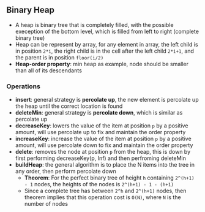 ## Binary Heap

- A heap is binary tree that is completely filled, with the possible exeception of the bottom level, which is filled from left to right (complete binary tree)
- Heap can be represent by array, for any element in array, the left child is in position `2*i`, the right child is in the cell after the left child `2*i+1`, and the parent is in position `floor(i/2)`
- **Heap-order property**: min heap as example, node should be smaller than all of its descendants

### Operations

- **insert**: general strategy is **percolate up**, the new element is percolate up the heap until the correct location is found
- **deleteMin**: general strategy is **percolate down**, which is similar as percolate up
- **decreaseKey**: lowers the value of the item at position `p` by a positive amount, will use percolate up to fix and maintain the order property
- **increaseKey**: increase the value of the item at position `p` by a positive amount, will use percolate down to fix and maintain the order property
- **delete**: removes the node at position `p` from the heap, this is down by first performing decreaseKey(p, Inf) and then perfroming deleteMin
- **buildHeap**: the general algorithm is to place the N items into the tree in any order, then perform percolate down
  - **Theorem**: For the perfect binary tree of height `h` containing `2^(h+1) - 1` nodes, the heights of the nodes is `2^(h+1) - 1 - (h+1)`
  - Since a complete tree has between `2^h` and `2^(h+1)` nodes, then theorem implies that this operation cost is `O(N)`, where `N` is the number of nodes